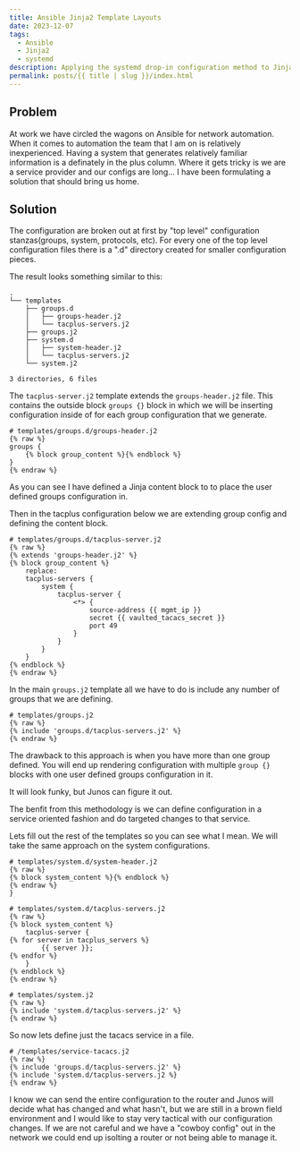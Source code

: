 ```yaml
---
title: Ansible Jinja2 Template Layouts
date: 2023-12-07
tags:
  - Ansible
  - Jinja2
  - systemd
description: Applying the systemd drop-in configuration method to Jinja2 templates in Ansible.
permalink: posts/{{ title | slug }}/index.html
---
```

## Problem
At work we have circled the wagons on Ansible for network automation.  When it
comes to automation the team that I am on is relatively inexperienced. Having a system
that generates relatively familiar information is a definately in the plus
column.  Where it gets tricky is we are a service provider and our configs are
long... I have been formulating a solution that should bring us home.


## Solution
The configuration are broken out at first by "top level" configuration
stanzas(groups, system, protocols, etc).  For every one of the top level
configuration files there is a ".d" directory created for smaller configuration
pieces.

The result looks something similar to this:
```
.
└── templates
    ├── groups.d
    │   ├── groups-header.j2
    │   └── tacplus-servers.j2
    ├── groups.j2
    ├── system.d
    │   ├── system-header.j2
    │   └── tacplus-servers.j2
    └── system.j2

3 directories, 6 files
```

The `tacplus-server.j2` template extends the `groups-header.j2` file.  This
contains the outside block `groups {}` block in which we will be inserting
configuration inside of for each group configuration that we generate.

```
# templates/groups.d/groups-header.j2
{% raw %}
groups {
    {% block group_content %}{% endblock %}
}
{% endraw %}
```
As you can see I have defined a Jinja content block to to place the user
defined groups configuration in.

Then in the tacplus configuration below we are extending group config and
defining the content block.

```
# templates/groups.d/tacplus-server.j2
{% raw %}
{% extends 'groups-header.j2' %}
{% block group_content %}
    replace:
    tacplus-servers {
        system {
            tacplus-server {
                <*> {
                    source-address {{ mgmt_ip }}
                    secret {{ vaulted_tacacs_secret }}
                    port 49
                }
            }
        }
    }
{% endblock %}
{% endraw %}
```

In the main `groups.j2` template all we have to do is include any number of
groups that we are defining.

```
# templates/groups.j2
{% raw %}
{% include 'groups.d/tacplus-servers.j2' %}
{% endraw %}
```

The drawback to this approach is when you have more than one group defined. You
will end up rendering configuration with multiple `group {}` blocks with one
user defined groups configuration in it.

It will look funky, but Junos can figure it out.

The benfit from this methodology is we can define configuration in a service
oriented fashion and do targeted changes to that service.

Lets fill out the rest of the templates so you can see what I mean.  We will
take the same approach on the system configurations.
```
# templates/system.d/system-header.j2
{% raw %}
{% block system_content %}{% endblock %}
{% endraw %}
}
```

```
# templates/system.d/tacplus-servers.j2
{% raw %}
{% block system_content %}
    tacplus-server {
{% for server in tacplus_servers %}
        {{ server }};
{% endfor %}
    }
{% endblock %}
{% endraw %}
```

```
# templates/system.j2
{% raw %}
{% include 'system.d/tacplus-servers.j2' %}
{% endraw %}
```

So now lets define just the tacacs service in a file.
```
# /templates/service-tacacs.j2
{% raw %}
{% include 'groups.d/tacplus-servers.j2' %}
{% include 'system.d/tacplus-servers.j2 %}
{% endraw %}
```

I know we can send the entire configuration to the router and Junos will decide
what has changed and what hasn't, but we are still in a brown field environment
and I would like to stay very tactical with our configuration changes.  If we
are not careful and we have a "cowboy config" out in the network we could end
up isolting a router or not being able to manage it.


